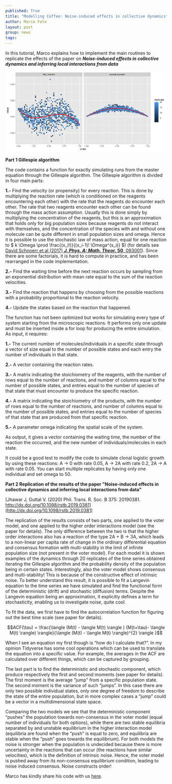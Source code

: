 ```yaml
---
published: True
title: "Modelling Coffee: Noise-induced effects in collective dynamics"
author: Marco Fele
layout: post
group: news
tags: 
---
```


In this tutorial, Marco explains how to implement the main routines to replicate the effects of the paper on ***Noise-induced effects in collective dynamics and inferring local interactions from data***


<p style="text-align:center;"><img src="/static/img/news/2024_Noise_Induced.png" alt="poster header" class="img-fluid" width="700"></p>


**Part 1 Gillespie algorithm**


The code contains a function for exactly simulating runs from the master equation through the Gillespie algorithm. The Gillespie algorithm is divided in four main parts: 

**1.-** Find the velocity (or propensity) for every reaction. This is done by multiplying the reaction rate (which is conditioned on the reagents encountering each other) with the rate that the reagents do encounter each other. The rate that two reagents encounter each other can be found through the mass action assumption. Usually this is done simply by multiplying the concentration of the reagents, but this is an approximation that holds only for big population sizes because reagents do not interact with themselves, and the concentration of the species with and without one molecule can be quite different in small population sizes and omega. Hence it is possible to use the stochastic law of mass action, equal for one reaction to $ k \Omega \prod \frac{(x_i!)}{(x_i-1)! \Omega^(s_i)} $) (for details see [David Schnoerr et al (2017) ***J. Phys. A: Math. Theor.*** **50**, 093001](https://iopscience.iop.org/article/10.1088/1751-8121/aa54d9)). Since there are some factorials, it is hard to compute in practice, and has been rearranged in the code implementation.
	
 
**2.-** Find the waiting time before the next reaction occurs by sampling from an exponential distribution with mean rate equal to the sum of the reaction velocities. 
	
 
**3.-** Find the reaction that happens by choosing from the possible reactions with a probability proportional to the reaction velocity.


**4.-** Update the states based on the reaction that happened.


The function has not been optimized but works for simulating every type of system starting from the microscopic reactions. It performs only one update and must be inserted inside a for loop for producing the entire simulation. As input, it requires:


**1.-** The current number of molecules/individuals in a specific state through a vector of size equal to the number of possible states and each entry the number of individuals in that state.


**2.-** A vector containing the reaction rates.
	
 
**3.-** A matrix indicating the stoichiometry of the reagents, with the number of rows equal to the number of reactions, and number of columns equal to the number of possible states, and entries equal to the number of species of that state that must encounter to produce the specific reaction. 
	
 
**4.-** A matrix indicating the stoichiometry of the products, with the number of rows equal to the number of reactions, and number of columns equal to the number of possible states, and entries equal to the number of species of that state that are produced from that specific reaction. 


**5.-** A parameter omega indicating the spatial scale of the system.


As output, it gives a vector containing the waiting time, the number of the reaction the occurred, and the new number of individuals/molecules in each state.


It could be a good test to modify the code to simulate clonal logistic growth by using these reactions: A -> 0 with rate 0.05, A -> 2A with rate 0.2, 2A -> A with rate 0.05. You can start multiple replicates by having only one individual and set omega to 50.

**Part 2 Replication of the results of the paper "Noise-induced effects in collective dynamics and inferring local interactions from data"** 

[Jhawar J, Guttal V. (2020) Phil. Trans. R. Soc. B 375: 20190381. http://dx.doi.org/10.1098/rstb.2019.0381](http://dx.doi.org/10.1098/rstb.2019.0381)

The replication of the results consists of two parts, one applied to the voter model, and one applied to the higher order interactions model (see the paper for details). The only difference between the two is that the higher order interactions also has a reaction of the type 2A + B -> 3A, which leads to a non-linear per capita rate of change in the ordinary differential equation and consensus formation with multi-stability in the limit of infinite population size (not present in the voter model).  For each model it is shown examples of the dynamics through 20 replicates of the time series obtained iterating the Gillespie algorithm and the probability density of the population being in certain states. Interestingly, also the voter model shows consensus and multi-stability! This is because of the constructive effect of intrinsic noise. To better understand this result, it is possible to fit a Langevin equation to the time series we have simulated and find the functional form of the deterministic (drift) and stochastic (diffusion) terms. Despite the Langevin equation being an approximation, it explicitly defines a term for stochasticity, enabling us to investigate noise, quite cool.


To fit the data, we first have to find the autocorrelation function for figuring out the best time scale (see paper for details).


$$ACF(\tau) = \frac{\langle (M(t) - \langle M(t) \rangle ) (M(t+\tau)- \langle M(t) \rangle) \rangle}{\langle (M(t) - \langle M(t) \rangle)^{2} \rangle }$$


When I see an equation my first though is “how do I calculate that?”. In my opinion Tidyverse has some cool operations which can be used to translate the equation into a specific value. For example, the averages in the ACF are calculated over different things, which can be captured by grouping. 


The last part is to find the deterministic and stochastic component, which produce respectively the first and second moments (see paper for details). The first moment is the average “jump” from a specific population state. The second moment is the variance of such “jumps”. In this case there are only two possible individual states, only one degree of freedom to describe the state of the entire population, but in more complex cases a “jump” could be a vector in a multidimensional state space.


Comparing the two models we see that the deterministic component “pushes” the population towards non-consensus in the voter model (equal number of individuals for both options), while there are two stable equilibria separated by and unstable equilibrium in the higher interaction model (equilibria are found when the “push” is equal to zero, and equilibria are stable when the “push” goes towards the equilibrium). For both models the noise is stronger when the population is undecided because there is more uncertainty in the reactions that can occur (the reactions have similar velocities), which is the definition of intrinsic noise. Hence, the voter model is pushed away from its non-consensus equilibrium condition, leading to noise induced consensus. Noise constructs order!

Marco has kindly share his code with us [here](https://github.com/computational-ecology-lab/miscellaneous-projects/blob/main/noise.r).
